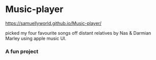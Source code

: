 # Music-player
https://samuellyworld.github.io/Music-player/

picked my four favourite songs off distant relatives by Nas & Darmian Marley using apple music UI. 

### A fun project
